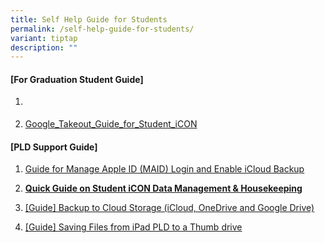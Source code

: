 ```yaml
---
title: Self Help Guide for Students
permalink: /self-help-guide-for-students/
variant: tiptap
description: ""
---
```

<h4><strong>[For Graduation Student Guide]</strong></h4>
<ol data-tight="true" class="tight">
<li>
<p></p>
</li>
<li>
<p><a href="/files/2025/For_Graduating_Students_Google_Takeout_Guide_for_Student_iCON__2025_.pdf" rel="noopener nofollow" target="_blank">Google_Takeout_Guide_for_Student_iCON</a>
</p>
</li>
</ol>
<p></p>
<h4><strong>[PLD Support Guide]</strong></h4>
<ol data-tight="true" class="tight">
<li>
<p><a href="/files/Guide_for_Manage_Apple_ID__MAID__Login_and_Enable_iCloud_Backup.pdf" rel="noopener nofollow" target="_blank">Guide for Manage Apple ID (MAID) Login and Enable iCloud Backup</a>
</p>
</li>
<li>
<p><strong><a href="/files/2025/For_Student__Quick_Guide_on_Student_iCON_Data_Management.pdf" rel="noopener noreferrer nofollow" target="_blank">Quick Guide on Student iCON Data Management &amp; Housekeeping</a></strong>
</p>
</li>
<li>
<p><a href="/files/Guide__Backup_to_Cloud_Storage__iCloud__OneDrive_and_Google_Drive_.pdf" rel="noopener nofollow" target="_blank"><u>[Guide] Backup to Cloud Storage (iCloud, OneDrive and Google Drive)</u></a>
</p>
</li>
<li>
<p><a href="/files/Guide__Saving_Files_from_iPad_PLD_to_a_Thumbdrive.pdf" rel="noopener nofollow" target="_blank">[Guide] Saving Files from iPad PLD to a Thumb drive</a>
</p>
</li>
</ol>
<h4></h4>
<p></p>